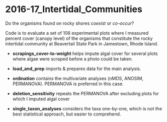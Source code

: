 # 2016-17_Intertidal_Communities
Do the organisms found on rocky shores *coexist* or *co-occur*?

Code is to evaluate a set of 108 experimental plots where I measured percent cover (canopy level)
of the organisms that constitute the rocky intertidal community at Beavertail State Park in Jamestown, Rhode Island.

* **scrapings_cover-to-weight** helps impute algal cover for several plots where algae were scraped before a photo could be taken.

* **load_and_prep** imports & prepares data for the main analysis.

* **ordination** contains the multivariate analyses (nMDS, ANOSIM, PERMANOVA). PERMANOVA is preferred in this case.

* **deletion_sensitivity** repeats the PERMANOVA after excluding plots for which I imputed algal cover

* **single_taxon_analyses** considers the taxa one-by-one, which is not the best statistical approach, but easier to comprehend. 
